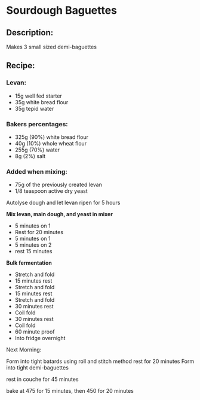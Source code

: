 # Sourdough Baguettes

## Description:
Makes 3 small sized demi-baguettes

## Recipe: ##
### Levan: ###
* 15g well fed starter
* 35g white bread flour
* 35g tepid water

### Bakers percentages: ###
* 325g (90%) white bread flour
* 40g (10%) whole wheat flour
* 255g (70%) water
* 8g (2%) salt

### Added when mixing: ###
* 75g of the previously created levan 
* 1/8 teaspoon active dry yeast

Autolyse dough and let levan ripen for 5 hours

**Mix levan, main dough, and yeast in mixer**

* 5 minutes on 1
* Rest for 20 minutes
* 5 minutes on 1
* 5 minutes on 2
* rest 15 minutes

**Bulk fermentation**

* Stretch and fold
* 15 minutes rest
* Stretch and fold
* 15 minutes rest
* Stretch and fold
* 30 minutes rest
* Coil fold
* 30 minutes rest
* Coil fold
* 60 minute proof
* Into fridge overnight

Next Morning:

Form into tight batards using roll and stitch method
rest for 20 minutes
Form into tight demi-baguettes

rest in couche for 45 minutes 

bake at 475 for 15 minutes, then 450 for 20 minutes
